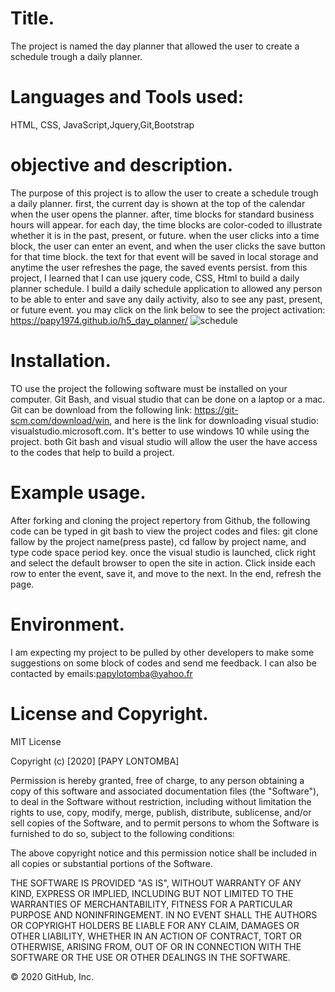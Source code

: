 # Title.

The project is named the day planner that allowed the user to create a schedule trough a daily planner.

# Languages and Tools used:

HTML, CSS, JavaScript,Jquery,Git,Bootstrap

# objective and description.

The purpose of this project is to allow the user to create a schedule trough a daily planner. first, the current day is shown at the top of the calendar when the user opens the planner. after, time blocks for standard business hours will appear. for each day, the time blocks are color-coded to illustrate whether it is in the past, present, or future. when the user clicks into a time block, the user can enter an event, and when the user clicks the save button for that time block. the text for that event will be saved in local storage and anytime the user refreshes the page, the saved events persist. from this project, I learned that I can use jquery code, CSS, Html to build a daily planner schedule. I build a daily schedule application to allowed any person to be able to enter and save any daily activity, also to see any past, present, or future event.
you may click on the link below to see the project  activation: https://papy1974.github.io/h5_day_planner/
![schedule](https://user-images.githubusercontent.com/58053159/84221827-16142980-aaa4-11ea-979a-bc4aff46d85e.png)

# Installation.

TO use the project the following software must be installed on your computer. Git Bash, and visual studio that can be done on a laptop or a mac. Git can be download from the following link: https://git-scm.com/download/win, and here is the link for downloading visual studio: visualstudio.microsoft.com. It's better to use windows 10 while using the project. both Git bash and visual studio will allow the user the have access to the codes that help to build a project.

# Example usage.

After forking and cloning the project repertory from Github, the following code can be typed in git bash to view the project codes and files: git clone fallow by the project name(press paste), cd fallow by project name, and type code space period key. once the visual studio is launched, click right and select the default browser to open the site in action. Click inside each row to enter the event, save it, and move to the next. In the end, refresh the page. 

# Environment.

I am expecting my project to be pulled by other developers to make some suggestions on some block of codes and send me feedback. I can also be contacted by emails:papylotomba@yahoo.fr

# License and Copyright.

MIT License

Copyright (c) [2020] [PAPY LONTOMBA]

Permission is hereby granted, free of charge, to any person obtaining a copy of this software and associated documentation files (the "Software"), to deal in the Software without restriction, including without limitation the rights to use, copy, modify, merge, publish, distribute, sublicense, and/or sell copies of the Software, and to permit persons to whom the Software is furnished to do so, subject to the following conditions:

The above copyright notice and this permission notice shall be included in all copies or substantial portions of the Software.

THE SOFTWARE IS PROVIDED "AS IS", WITHOUT WARRANTY OF ANY KIND, EXPRESS OR IMPLIED, INCLUDING BUT NOT LIMITED TO THE WARRANTIES OF MERCHANTABILITY, FITNESS FOR A PARTICULAR PURPOSE AND NONINFRINGEMENT. IN NO EVENT SHALL THE AUTHORS OR COPYRIGHT HOLDERS BE LIABLE FOR ANY CLAIM, DAMAGES OR OTHER LIABILITY, WHETHER IN AN ACTION OF CONTRACT, TORT OR OTHERWISE, ARISING FROM, OUT OF OR IN CONNECTION WITH THE SOFTWARE OR THE USE OR OTHER DEALINGS IN THE SOFTWARE.

© 2020 GitHub, Inc.
